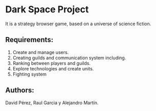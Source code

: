 # Dark Space Project
It is a strategy browser game, based on a universe of science fiction.

## Requirements:
1. Create and manage users.
2. Creating guilds and communication system including.
3. Ranking between players and guilds.
4. Explore technologies and create units.
5. Fighting system

  
## Authors:
David Pérez, Raul Garcia y Alejandro Martín.

